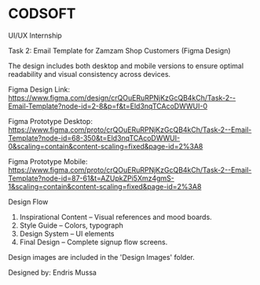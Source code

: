 # CODSOFT
UI/UX Internship


Task 2: Email Template for Zamzam Shop Customers (Figma Design)

The design includes both desktop and mobile versions to ensure optimal readability and visual consistency across devices.

Figma Design Link: https://www.figma.com/design/crQOuERuRPNjKzGcQB4kCh/Task-2--Email-Template?node-id=2-8&p=f&t=Eld3nqTCAcoDWWUI-0

Figma Prototype Desktop:
https://www.figma.com/proto/crQOuERuRPNjKzGcQB4kCh/Task-2--Email-Template?node-id=68-350&t=Eld3nqTCAcoDWWUI-0&scaling=contain&content-scaling=fixed&page-id=2%3A8

Figma Prototype Mobile: https://www.figma.com/proto/crQOuERuRPNjKzGcQB4kCh/Task-2--Email-Template?node-id=87-61&t=AZUpkZPi5Xmz4gmS-1&scaling=contain&content-scaling=fixed&page-id=2%3A8

Design Flow
1. Inspirational Content – Visual references and mood boards.
2. Style Guide – Colors, typograph
3. Design System – UI elements
4. Final Design – Complete signup flow screens.

Design images are included in the 'Design Images' folder.


Designed by: Endris Mussa

